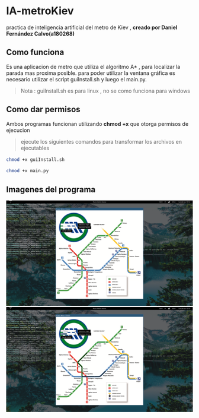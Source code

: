 # IA-metroKiev
practica de inteligencia artificial del metro de Kiev , **creado por Daniel Fernández Calvo(a180268)**

## Como funciona
Es una aplicacion de metro que utiliza el algoritmo A* , para localizar la parada mas proxima posible.
para poder utilizar la ventana gráfica es necesario utilizar el script guiInstall.sh y luego el main.py.
>Nota : guiInstall.sh es para linux , no se como funciona para windows

## Como dar permisos 
Ambos programas funcionan utilizando **chmod +x** que otorga permisos de ejecucion
>ejecute los siguientes comandos para transformar los archivos en ejecutables

```sh
chmod +x guiInstall.sh
```

```sh
chmod +x main.py
```

## Imagenes del programa
![MetroSinUsar](https://github.com/danifreflow/IA-metroKiev/blob/main/imagenes/metroSinUsar.png)
![MetroConUso](https://github.com/danifreflow/IA-metroKiev/blob/main/imagenes/metroConUso.png)
